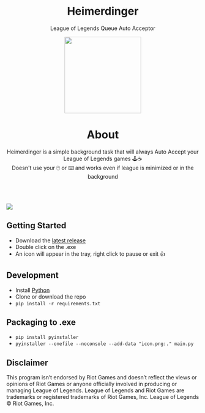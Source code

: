 <h1 align='center'>
  Heimerdinger
</h1>

<p align='center'>
  League of Legends Queue Auto Acceptor
</p>

<p align='center'>
  <!---<img src="https://github.com/iholston/heimerdinger/assets/32341824/8f76782e-2f2d-4895-b283-221af5a748cd", width=200>-->
  <img src="https://github.com/iholston/heimerdinger/assets/32341824/dd778b6c-f664-4d4d-9842-030421b3073a", width=200>
</p>

<h1 align='center'>
About
</h1>
<p align="center">
Heimerdinger is a simple background task that will always Auto Accept your League of Legends games 🕹️☕ </br>
Doesn't use your 🖱️ or ⌨️ and works even if league is minimized or in the background </br></br>
</p>

</br>
<p align="left">
  <img src="https://github.com/iholston/heimerdinger/assets/32341824/06e5b20a-9a11-4f17-8e89-3847801e44df">
</p>

## Getting Started
- Download the [latest release](https://github.com/iholston/heimerdinger/releases)
- Double click on the .exe
- An icon will appear in the tray, right click to pause or exit 👍

## Development
- Install [Python](https://www.python.org/downloads/)
- Clone or download the repo
- ```pip install -r requirements.txt```

## Packaging to .exe
- ```pip install pyinstaller```
- ```pyinstaller --onefile --noconsole --add-data "icon.png:." main.py```

## Disclaimer
This program isn’t endorsed by Riot Games and doesn’t reflect the views or opinions of Riot Games or anyone officially involved in producing or managing League of Legends. League of Legends and Riot Games are trademarks or registered trademarks of Riot Games, Inc. League of Legends © Riot Games, Inc.
